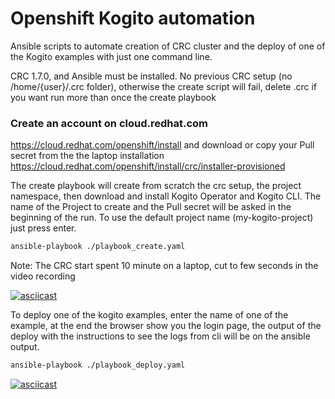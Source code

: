 # Openshift Kogito automation

Ansible scripts to automate creation of CRC cluster and the deploy of one of the Kogito examples with just one command line.

CRC 1.7.0, and Ansible must be installed.
No previous CRC setup (no /home/{user}/.crc folder), otherwise the create script will fail, delete .crc if you want run more than once the create playbook

### Create an account on cloud.redhat.com
https://cloud.redhat.com/openshift/install and download or copy your Pull secret from the the laptop installation https://cloud.redhat.com/openshift/install/crc/installer-provisioned

The create playbook will create from scratch the crc setup, the project namespace, then download  and install Kogito Operator and Kogito CLI.
The name of the Project to create and the Pull secret will be asked in the beginning of the run.
To use the default project name (my-kogito-project) just press enter.
```sh
ansible-playbook ./playbook_create.yaml
```
Note: The CRC start spent 10 minute on a laptop, cut to few seconds in the video recording

[![asciicast](https://asciinema.org/a/313700.png)](https://asciinema.org/a/313700)


To deploy one of the kogito examples, enter the name of one of the example,
at the end the browser show you the login page, the output of the deploy with the instructions to see
the logs from cli will be on the ansible output.
```sh
ansible-playbook ./playbook_deploy.yaml
```
[![asciicast](https://asciinema.org/a/313703.png)](https://asciinema.org/a/313703)
